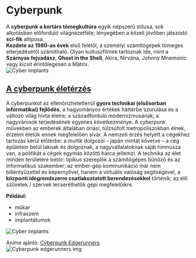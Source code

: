 <!-- 

*	Név: 		Kiss Zoltán
*	Nepun kód:	CU1XMW
*	Tankör:	    INBPM0316L, PP

A feladat egy Markdown állomány (.md) készítése egy tetszőleges témában. (Cyberpunk)

Követelmények:

tartalmazzon legalább két bekezdést, amelyeknek címet is adunk valamelyik heading tulajdonsággal kiemelve
(PIPA)

legyen benne legalább 3 helyen félkövér vagy dőlt betűs kiemelést (nyilván ahol indokolt, a heading nem számít bele!)
(PIPA)

egy számozott vagy számozatlan lista (minimum 2 elem benne) 
(PIPA)

legalább egy link (rákattintok egy szóra és tovább dob egy másik oldalra, ne látszódjon maga a link)
(PIPA) 

legalább egy "escaped" karakter vagy kép (escaped karakter például: *, (, ), #, stb)  
(PIPA)

-->

# Cyberpunk

A **cyberpunk a kortárs tömegkultúra** egyik népszerű stílusa, sok alkotásban előforduló világnézetféle; lényegében a közeli jövőben játszódó **sci-fik** altípusa.   
**Kezdete az 1980-as évek** első felétől, a személyi számítógépek tömeges elterjedésétől számítható. Olyan kultuszfilmek tartoznak ide, mint a **Szárnyas fejvadász**, **Ghost in the Shell**, Akira, Nirvána, Johnny Mnemonic vagy kicsit érintőlegesen a Mátrix.  
![Cyber implants](https://wallpapercave.com/wp/wp9356057.jpg)
## [A cyberpunk életérzés](https://images5.alphacoders.com/102/1022371.jpg)

A cyberpunkot az ellenőrizhetetlenül **gyors technikai (elsősorban informatikai) fejlődés**, a hagyományos értékek háttérbe szorulása és a változó világ hívta életre; a századforduló modernizmusának, a nagyvárosok terjedésének egyenes következménye. A cyberpunk művekben az emberek általában óriási, túlzsúfolt metropoliszokban élnek, érzelmi életük ennek megfelelően sivár. A nemzeti érzés helyett a cégekhez tartozás kerül előtérbe: a multik dolgozói – japán mintát követve – a cég épületein belül laknak és dolgoznak, a nagyvállalatoknak saját himnusza van, a politikát a cégek egymás közötti harca jellemzi. A technika az élet minden területére betör: tipikus szereplők a számítógépes bűnöző és az informatikus szakember; az ember-gép kommunikáció már nem billentyűzettel és képernyővel, hanem a virtuális valóság segítségével, a **központi idegrendszerre csatlakoztatott berendezésekkel** történik; az élő szövetek / szervek lecserélhetők gépi megfelelőikre.

**Például:**   
* műkar   
* infraszem  
* implantátumok

![Cyber implants](https://static.wikia.nocookie.net/cyberpunk/images/0/04/Cyberware_Spine_The_Diner_Trailer.png/revision/latest?cb=20210625235551)  

Anime ajánló: [Cyberpunk Edgerunners](https://www.netflix.com/hu/title/81054853)    
![Cyberpunk edgerunners img](https://images2.alphacoders.com/127/1272824.png)



